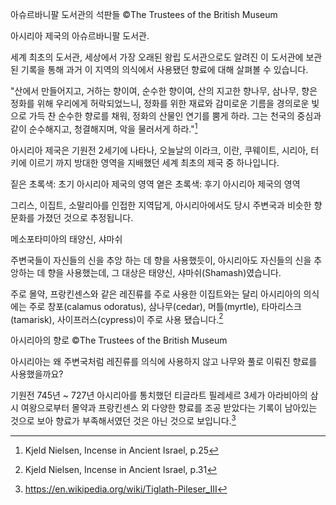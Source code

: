 아슈르바니팔 도서관의 석판들
©The Trustees of the British Museum

아시리아 제국의 아슈르바니팔 도서관.

세계 최초의 도서관, 세상에서 가장 오래된 왕립 도서관으로도 알려진 이 도서관에 보관된 기록을 통해 과거 이 지역의 의식에서 사용됐던 향료에 대해 살펴볼 수 있습니다.

"산에서 만들어지고, 거하는 향이여,
순수한 향이여, 산의 지고한 향나무, 삼나무, 향은
정화를 위해 우리에게 허락되었느니,
정화를 위한 재료와 감미로운 기름을 
경의로운 빛으로 가득 찬 순수한 향로를 채워,
정화의 산물인 연기를 뿜게 하라.
그는 천국의 중심과 같이 순수해지고, 청결해지며,
악을 물러서게 하라."[^1]

아시리아 제국은 기원전 2세기에 나타나, 오늘날의 이라크, 이란, 쿠웨이트, 시리아, 터키에 이르기  까지 방대한 영역을 지배했던 세계 최초의 제국 중 하나입니다.

짙은 초록색: 초기 아시리아 제국의 영역
옅은 초록색: 후기 아시리아 제국의 영역

그리스, 이집트, 소말리아를 인접한 지역답게, 아시리아에서도 당시 주변국과 비슷한 향 문화를 가졌던 것으로 추정됩니다.

메소포타미아의 태양신, 샤마쉬

주변국들이 자신들의 신을 추앙 하는 데 향을 사용했듯이, 아시리아도 자신들의 신을 추앙하는 데 향을 사용했는데, 그 대상은 태양신, 샤마쉬(Shamash)였습니다.

주로 몰약, 프랑킨센스와 같은 레진류를 주로 사용한 이집트와는 달리 아시리아의 의식에는 주로 창포(calamus odoratus), 삼나무(cedar), 머틀(myrtle), 타마리스크(tamarisk), 사이프러스(cypress)이 주로 사용 됐습니다.[^2]

아시리아의 향로
©The Trustees of the British Museum

아시리아는 왜 주변국처럼 레진류를 의식에 사용하지 않고 나무와 풀로 이뤄진 향료를 사용했을까요?

기원전 745년 ~ 727년 아시리아를 통치했던 티글라트 필레세르 3세가 아라비아의 삼시 여왕으로부터 몰약과 프랑킨센스 외 다양한 향료를 조공 받았다는 기록이 남아있는 것으로 보아 향료가 부족해서였던 것은 아닌 것으로 보입니다.[^3]

[^1]: Kjeld Nielsen, Incense in Ancient Israel, p.25
[^2]: Kjeld Nielsen, Incense in Ancient Israel, p.31
[^3]: https://en.wikipedia.org/wiki/Tiglath-Pileser_III